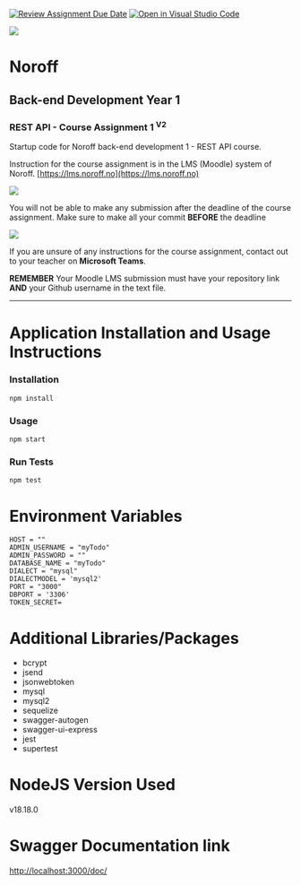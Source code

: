 [![Review Assignment Due Date](https://classroom.github.com/assets/deadline-readme-button-24ddc0f5d75046c5622901739e7c5dd533143b0c8e959d652212380cedb1ea36.svg)](https://classroom.github.com/a/PDAJtvbl)
[![Open in Visual Studio Code](https://classroom.github.com/assets/open-in-vscode-718a45dd9cf7e7f842a935f5ebbe5719a5e09af4491e668f4dbf3b35d5cca122.svg)](https://classroom.github.com/online_ide?assignment_repo_id=12396363&assignment_repo_type=AssignmentRepo)

![](http://143.42.108.232/pvt/Noroff-64.png)

# Noroff

## Back-end Development Year 1

### REST API - Course Assignment 1 <sup>V2</sup>

Startup code for Noroff back-end development 1 - REST API course.

Instruction for the course assignment is in the LMS (Moodle) system of Noroff.
[https://lms.noroff.no](https://lms.noroff.no)

![](http://143.42.108.232/pvt/important.png)

You will not be able to make any submission after the deadline of the course assignment. Make sure to make all your commit **BEFORE** the deadline

![](http://143.42.108.232/pvt/help_small.png)

If you are unsure of any instructions for the course assignment, contact out to your teacher on **Microsoft Teams**.

**REMEMBER** Your Moodle LMS submission must have your repository link **AND** your Github username in the text file.

---

# Application Installation and Usage Instructions

### Installation

```
npm install
```

### Usage

```
npm start
```

### Run Tests

```
npm test
```

# Environment Variables

```
HOST = ""
ADMIN_USERNAME = "myTodo"
ADMIN_PASSWORD = ""
DATABASE_NAME = "myTodo"
DIALECT = "mysql"
DIALECTMODEL = 'mysql2'
PORT = "3000"
DBPORT = '3306'
TOKEN_SECRET=
```

# Additional Libraries/Packages

- bcrypt
- jsend
- jsonwebtoken
- mysql
- mysql2
- sequelize
- swagger-autogen
- swagger-ui-express
- jest
- supertest

# NodeJS Version Used

v18.18.0

# Swagger Documentation link

[http://localhost:3000/doc/](http://localhost:3000/doc/)
